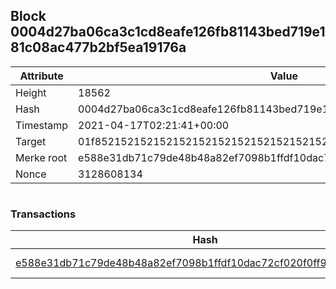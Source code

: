 ## Block 0004d27ba06ca3c1cd8eafe126fb81143bed719e181c08ac477b2bf5ea19176a

Attribute | Value
--- | ---
Height | 18562
Hash | 0004d27ba06ca3c1cd8eafe126fb81143bed719e181c08ac477b2bf5ea19176a
Timestamp | 2021-04-17T02:21:41+00:00
Target | 01f8521521521521521521521521521521521521521521521521521521521521
Merke root | e588e31db71c79de48b48a82ef7098b1ffdf10dac72cf020f0ff94d59ab5ee40
Nonce | 3128608134

```

```

### Transactions

Hash | Amount
--- | ---
[e588e31db71c79de48b48a82ef7098b1ffdf10dac72cf020f0ff94d59ab5ee40](e588e31db71c79de48b48a82ef7098b1ffdf10dac72cf020f0ff94d59ab5ee40.md) | 10.00000000 SKEPTI 
